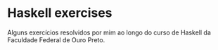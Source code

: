 # Haskell exercises

Alguns exercícios resolvidos por mim ao longo do curso de Haskell da Faculdade Federal de Ouro Preto.
